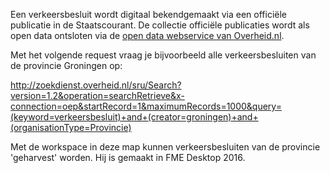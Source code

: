 Een verkeersbesluit wordt digitaal bekendgemaakt via een officiële publicatie in de Staatscourant. De collectie officiële publicaties wordt als open data ontsloten via de [open data webservice van Overheid.nl](https://www.koopoverheid.nl/documenten/instructies/2018/03/24/handleiding-open-data-webservice-van-overheid.nl---sru).

Met het volgende request vraag je bijvoorbeeld alle verkeersbesluiten van de provincie Groningen op:

http://zoekdienst.overheid.nl/sru/Search?version=1.2&operation=searchRetrieve&x-connection=oep&startRecord=1&maximumRecords=1000&query=(keyword=verkeersbesluit)+and+(creator=groningen)+and+(organisationType=Provincie)

Met de workspace in deze map kunnen verkeersbesluiten van de provincie 'geharvest' worden. Hij is gemaakt in FME Desktop 2016.
